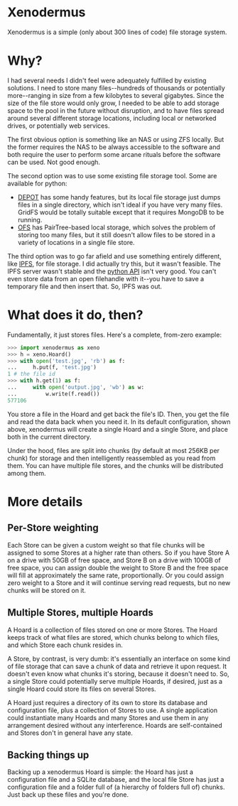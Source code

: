 # Xenodermus

Xenodermus is a simple (only about 300 lines of code) file storage system.

# Why?

I had several needs I didn't feel were adequately fulfilled by existing
solutions. I need to store many files--hundreds of thousands or potentially
more--ranging in size from a few kilobytes to several gigabytes. Since the size
of the file store would only grow, I needed to be able to add storage space to
the pool in the future without disruption, and to have files spread around
several different storage locations, including local or networked drives, or
potentially web services.

The first obvious option is something like an NAS or using ZFS locally. But the
former requires the NAS to be always accessible to the software and both require
the user to perform some arcane rituals before the software can be used. Not
good enough.

The second option was to use some existing file storage tool. Some are
available for python:

* [DEPOT](http://depot.readthedocs.io/en/latest/) has some
  handy features, but its local file storage just dumps files in a single
  directory, which isn't ideal if you have very many files. GridFS would be
  totally suitable except that it requires MongoDB to be running.
* [OFS](https://pythonhosted.org/ofs/) has PairTree-based local storage, which
  solves the problem of storing too many files, but it still doesn't allow files
  to be stored in a variety of locations in a single file store.

The third option was to go far afield and use something entirely different, like
[IPFS](https://ipfs.io/), for file storage. I did actually try this, but it
wasn't feasible. The IPFS server wasn't stable and the
[python API](https://github.com/ipfs/py-ipfs-api) isn't very good. You can't
even store data from an open filehandle with it--you have to save a temporary
file and then insert that. So, IPFS was out.

# What does it do, then?

Fundamentally, it just stores files. Here's a complete, from-zero example:

```python
>>> import xenodermus as xeno
>>> h = xeno.Hoard()
>>> with open('test.jpg', 'rb') as f:
...     h.put(f, 'test.jpg')
1 # the file id
>>> with h.get(1) as f:
...     with open('output.jpg', 'wb') as w:
...         w.write(f.read())
577106
```

You store a file in the Hoard and get back the file's ID. Then, you get the file
and read the data back when you need it. In its default configuration, shown
above, xenodermus will create a single Hoard and a single Store, and place both
in the current directory.

Under the hood, files are split into chunks (by default at most 256KB per chunk)
for storage and then intelligently reassembled as you read from them. You can
have multiple file stores, and the chunks will be distributed among them.

# More details

## Per-Store weighting

Each Store can be given a custom weight so that file chunks will be assigned to
some Stores at a higher rate than others. So if you have Store A on a drive with
50GB of free space, and Store B on a drive with 100GB of free space, you can
assign double the weight to Store B and the free space will fill at
approximately the same rate, proportionally. Or you could assign zero weight to
a Store and it will continue serving read requests, but no new chunks will be
stored on it.

## Multiple Stores, multiple Hoards

A Hoard is a collection of files stored on one or more Stores. The Hoard keeps
track of what files are stored, which chunks belong to which files, and which
Store each chunk resides in.

A Store, by contrast, is very dumb: it's essentially an interface on some kind
of file storage that can save a chunk of data and retrieve it upon request. It
doesn't even know what chunks it's storing, because it doesn't need to. So, a
single Store could potentially serve multiple Hoards, if desired, just as a
single Hoard could store its files on several Stores.

A Hoard just requires a directory of its own to store its database and
configuration file, plus a collection of Stores to use. A single application
could instantiate many Hoards and many Stores and use them in any arrangement
desired without any interference. Hoards are self-contained and Stores don't
in general have any state.

## Backing things up

Backing up a xenodermus Hoard is simple: the Hoard has just a configuration
file and a SQLite database, and the local file Store has just a configuration
file and a folder full of (a hierarchy of folders full of) chunks. Just back up
these files and you're done.
